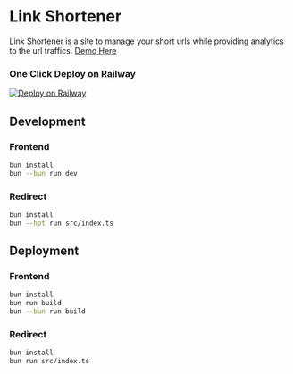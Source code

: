 # Link Shortener

Link Shortener is a site to manage your short urls while providing analytics to the url traffics.
[Demo Here](https://shortener.tzgyn.com)

### One Click Deploy on Railway

[![Deploy on Railway](https://railway.app/button.svg)](https://railway.app/template/bWnD5H?referralCode=bSruGU)

## Development

### Frontend

```bash
bun install
bun --bun run dev
```

### Redirect

```bash
bun install
bun --hot run src/index.ts
```

## Deployment

### Frontend

```bash
bun install
bun run build
bun --bun run build
```

### Redirect

```bash
bun install
bun run src/index.ts
```
